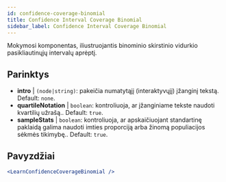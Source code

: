 ```yaml
---
id: confidence-coverage-binomial
title: Confidence Interval Coverage Binomial
sidebar_label: Confidence Interval Coverage Binomial
---
```


Mokymosi komponentas, iliustruojantis binominio skirstinio vidurkio pasikliautinųjų intervalų aprėptį.

## Parinktys

* __intro__ | `(node|string)`: pakeičia numatytąjį (interaktyvųjį) įžanginį tekstą. Default: `none`.
* __quartileNotation__ | `boolean`: kontroliuoja, ar įžanginiame tekste naudoti kvartilių užrašą.. Default: `true`.
* __sampleStats__ | `boolean`: kontroliuoja, ar apskaičiuojant standartinę paklaidą galima naudoti imties proporciją arba žinomą populiacijos sėkmės tikimybę.. Default: `true`.


## Pavyzdžiai

```jsx live
<LearnConfidenceCoverageBinomial />
```

